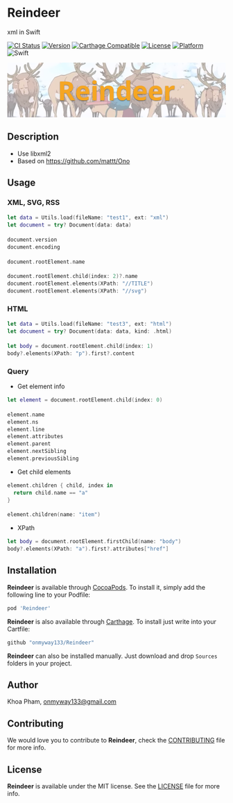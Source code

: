 # Reindeer
xml in Swift

[![CI Status](http://img.shields.io/travis/onmyway133/Reindeer.svg?style=flat)](https://travis-ci.org/onmyway133/Reindeer)
[![Version](https://img.shields.io/cocoapods/v/Reindeer.svg?style=flat)](http://cocoadocs.org/docsets/Reindeer)
[![Carthage Compatible](https://img.shields.io/badge/Carthage-compatible-4BC51D.svg?style=flat)](https://github.com/Carthage/Carthage)
[![License](https://img.shields.io/cocoapods/l/Reindeer.svg?style=flat)](http://cocoadocs.org/docsets/Reindeer)
[![Platform](https://img.shields.io/cocoapods/p/Reindeer.svg?style=flat)](http://cocoadocs.org/docsets/Reindeer)
![Swift](https://img.shields.io/badge/%20in-swift%203.0-orange.svg)

![](Screenshots/Banner.png)

## Description

- Use libxml2
- Based on https://github.com/mattt/Ono

## Usage

### XML, SVG, RSS

```swift
let data = Utils.load(fileName: "test1", ext: "xml")
let document = try? Document(data: data)

document.version
document.encoding

document.rootElement.name

document.rootElement.child(index: 2)?.name
document.rootElement.elements(XPath: "//TITLE")
document.rootElement.elements(XPath: "//svg")
```

### HTML

```swift
let data = Utils.load(fileName: "test3", ext: "html")
let document = try? Document(data: data, kind: .html)

let body = document.rootElement.child(index: 1)
body?.elements(XPath: "p").first?.content
```

### Query

- Get element info

```swift
let element = document.rootElement.child(index: 0)

element.name
element.ns
element.line
element.attributes
element.parent
element.nextSibling
element.previousSibling
```

- Get child elements

```swift
element.children { child, index in
  return child.name == "a"
}

element.children(name: "item")
```

- XPath

```swift
let body = document.rootElement.firstChild(name: "body")
body?.elements(XPath: "a").first?.attributes["href"]
```

## Installation

**Reindeer** is available through [CocoaPods](http://cocoapods.org). To install
it, simply add the following line to your Podfile:

```ruby
pod 'Reindeer'
```

**Reindeer** is also available through [Carthage](https://github.com/Carthage/Carthage).
To install just write into your Cartfile:

```ruby
github "onmyway133/Reindeer"
```

**Reindeer** can also be installed manually. Just download and drop `Sources` folders in your project.

## Author

Khoa Pham, onmyway133@gmail.com

## Contributing

We would love you to contribute to **Reindeer**, check the [CONTRIBUTING](https://github.com/onmyway133/Reindeer/blob/master/CONTRIBUTING.md) file for more info.

## License

**Reindeer** is available under the MIT license. See the [LICENSE](https://github.com/onmyway133/Reindeer/blob/master/LICENSE.md) file for more info.

